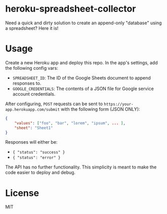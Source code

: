 # heroku-spreadsheet-collector

Need a quick and dirty solution to create an append-only "database" using a spreadsheet? Here it is!

# Usage

Create a new Heroku app and deploy this repo. In the app's settings, add the following config vars:

- `SPREADSHEET_ID`: The ID of the Google Sheets document to append responses to.
- `GOOGLE_CREDENTIALS`: The contents of a JSON file for Google service account credentials.

After configuring, `POST` requests can be sent to `https://your-app.herokuapp.com/submit` with the following form (JSON ONLY):
```json
{
    "values": ["foo", "bar", "lorem", "ipsum", ... ],
    "sheet": "Sheet1"
}
```

Responses will either be:
- `{ "status": "success" }`
- `{ "status": "error" }`

The API has no further functionality. This simplicity is meant to make the code easier to deploy and debug.

# License

MIT